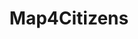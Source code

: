 ---
description : "Geo Open Accessibility Tool (GOAT) ist ein Open-Source-Webtool zur Erreichbarkeitsplanung mit Fokus auf Nachhaltigkeit."
layout : "what_is_goat"
title : "Map4Citizens"
translationKey: "map4citizens"
ogimage : "/images/request-demo/request_demo_ogimage.png"
hero_section:
  layout: left
  background_color_content: default
  image: "/images/map4citizens/header.png"
  heading_logo: "/images/map4citizens/m4c_logo.png"
  list_item:
  - Einfach zu bedienendes BürgerGIS
  - Individuelle Mobilitäts- und Erreichbarkeitsanalysen
  - Basierend auf der 15-Minuten-Stadt
  - Open Source

sections:

  - order: 2
    discover_section:
      background_color_content: primary
      list_item:
      - heading: "Das moderne BürgerGIS"
        text: 'Durch ein attraktives und einfach zu bedienendes Interface werden Bürger:innen nur Nutzung motiviert. Neben dem Einblenden von statischen Layern können auch individuelle Analysen zum Thema 15-Minuten-Stadt durchgeführt werden.'
        button:
          url: '#'
          label: 'Map4Citizen-Angebot entdecken'
        img: '/images/map4citizens/m4c_1.png'
      - heading: "Einfach verständliche Mobilitäts- und Erreichbarkeitsanalysen"
        text: 'Map4Citizens enthält alle Datensätze aus GOAT (Points-of-Interest, Mobilitätsangebote, Bevölkerungsdichte, etc.) und macht diese durch einfache Mobilitäts- und Erreichbarkeitsbenchmarks für die Bevölkerung zugänglich.'
        img: '/images/map4citizens/m4c_2.png'
      - heading: "Nachhaltige Entscheidungen ermöglichen"
        text: 'Durch Map4Citizens erlangen Bürger:innen ein besseres Verständnis für die Stadt. Dies bildet die Grundlage für nachhaltige Mobilitätsentscheidungen bieten und stärkt die lokale Wirtschaft.'
        img: '/images/map4citizens/m4c_3.png'

  - order: 3
    goat_abo_section:
      heading: 'Map4Citizens für Ihre Stadt'
      text: 'Das Map4Citizens-Abo ermöglicht Ihnen die individuelle Zusammensetzung von Map4Citizens, zugeschnitten auf Ihre Bedürfnisse. Die Preisgestaltung richten sich nach der gewählten Gebietsgröße und der Einwohnerzahl. Schon ab 1.500 € / Jahr zzgl. MWSt buchbar.​'

  - order: 4
    question_section:
      list_item:
      - img: '/images/map4citizens/amico.png'
        heading: 'Gebietsgröße wählen'
        sub_heading: 'Kommune - Landkreis - Verkehrsverbund - ...'
        text: 'Wählen Sie ihr Wunschgebiet für Map4Citizens.​ Die Preisgestaltung richtet sich nach der Anzahl der Einwohner:innen.'
      - img: '/images/map4citizens/pois.png'
        heading: 'Module wählen'
        sub_heading: '15-Min-Score - Isochronen - POIs - ÖV-Güteklassen - Integration externer Layer'
        text: 'Stellen Sie sich die Module nach Ihrem Belieben zusammen und erhalten somit ein perfekt auf Ihre Stadt zugeschnittenes BürgerGIS.'
      - img: '/images/map4citizens/bro.png'
        heading: 'Integration mit bestehenden GIS-Systemen'
        text: 'TO DO'

  - order: 5
    goat_contact_section:
      heading: 'Sie haben Interesse an Map4Citizens?'
      button:
        url: 'kontakt'
        label: 'Kontaktieren Sie uns.'

  - order: 6
    feature_section:
      background_color_content: default
      list_item:
      - url: 'https://citizens.plan4better.de/'
        heading: 'Beta-Version für München testen'
        text: 'Hier können Sie unser Beta-Version für München ausprobieren.'
        icon: 'images/map4citizens/m4c_logo_short.svg'
      - url: '/references/'
        heading: 'Referenzen'
        text: 'Entdecken Sie bisherige Einsätze und Anwendungen unserer Software.'
        icon: images/index/code.svg


  - order: 7
    service_section:
      heading: 'Weitere Services'
      text: 'Wir unterstützen Sie gerne bei der bestmöglichen Umsetzung Ihres Vorhabens durch:​ Workshops und Schulungen, Implementierung von individuellen Funktionen (z.B. Barrierefreiheitscheck, Schulwegcheck)​, weitere WebGIS-Entwicklung ​und Beratungsleistungen.'
      list_items: 
      - url: '#'
        heading: ''
        img: '/images/index/Product-Beratung.png'
      - url: '#'
        heading: ''
        img: '/images/index/Product-Web-GIS.png'


---